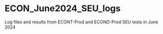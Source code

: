 # ECON_June2024_SEU_logs
Log files and results from ECONT-Prod and ECOND-Prod SEU tests in June 2024
